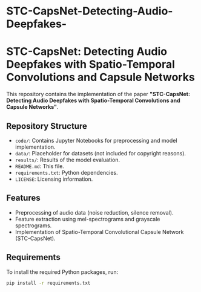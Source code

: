 # STC-CapsNet-Detecting-Audio-Deepfakes-

# STC-CapsNet: Detecting Audio Deepfakes with Spatio-Temporal Convolutions and Capsule Networks

This repository contains the implementation of the paper **"STC-CapsNet: Detecting Audio Deepfakes with Spatio-Temporal Convolutions and Capsule Networks"**.

## Repository Structure
- `code/`: Contains Jupyter Notebooks for preprocessing and model implementation.
- `data/`: Placeholder for datasets (not included for copyright reasons).
- `results/`: Results of the model evaluation.
- `README.md`: This file.
- `requirements.txt`: Python dependencies.
- `LICENSE`: Licensing information.

## Features
- Preprocessing of audio data (noise reduction, silence removal).
- Feature extraction using mel-spectrograms and grayscale spectrograms.
- Implementation of Spatio-Temporal Convolutional Capsule Network (STC-CapsNet).

## Requirements
To install the required Python packages, run:
```bash
pip install -r requirements.txt
